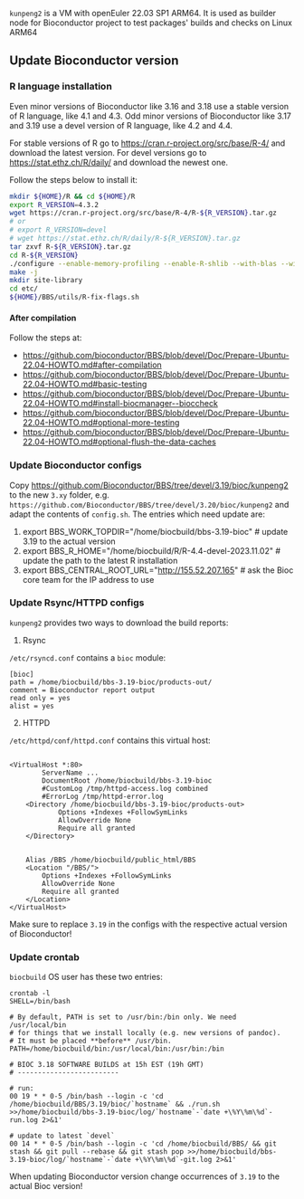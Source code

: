 `kunpeng2` is a VM with openEuler 22.03 SP1 ARM64. It is used as builder node for Bioconductor project to test packages' builds and checks on Linux ARM64

## Update Bioconductor version

### R language installation

Even minor versions of Bioconductor like 3.16 and 3.18 use a stable version of R language, like 4.1 and 4.3.
Odd minor versions of Bioconductor like 3.17 and 3.19 use a devel version of R language, like 4.2 and 4.4.

For stable versions of R go to https://cran.r-project.org/src/base/R-4/ and download the latest version.
For devel versions go to https://stat.ethz.ch/R/daily/ and download the newest one.

Follow the steps below to install it:
```bash
mkdir ${HOME}/R && cd ${HOME}/R
export R_VERSION=4.3.2
wget https://cran.r-project.org/src/base/R-4/R-${R_VERSION}.tar.gz
# or
# export R_VERSION=devel
# wget https://stat.ethz.ch/R/daily/R-${R_VERSION}.tar.gz
tar zxvf R-${R_VERSION}.tar.gz
cd R-${R_VERSION}
./configure --enable-memory-profiling --enable-R-shlib --with-blas --with-lapack  --with-tcl-config=/usr/lib64/tclConfig.sh --with-tk-config=/usr/lib64/tkConfig.sh
make -j
mkdir site-library
cd etc/
${HOME}/BBS/utils/R-fix-flags.sh

```

#### After compilation

Follow the steps at:

* https://github.com/bioconductor/BBS/blob/devel/Doc/Prepare-Ubuntu-22.04-HOWTO.md#after-compilation
* https://github.com/bioconductor/BBS/blob/devel/Doc/Prepare-Ubuntu-22.04-HOWTO.md#basic-testing
* https://github.com/bioconductor/BBS/blob/devel/Doc/Prepare-Ubuntu-22.04-HOWTO.md#install-biocmanager--bioccheck
* https://github.com/bioconductor/BBS/blob/devel/Doc/Prepare-Ubuntu-22.04-HOWTO.md#optional-more-testing
* https://github.com/bioconductor/BBS/blob/devel/Doc/Prepare-Ubuntu-22.04-HOWTO.md#optional-flush-the-data-caches

### Update Bioconductor configs

Copy https://github.com/Bioconductor/BBS/tree/devel/3.19/bioc/kunpeng2 to the new `3.xy` folder, e.g. `https://github.com/Bioconductor/BBS/tree/devel/3.20/bioc/kunpeng2` 
and adapt the contents of `config.sh`. The entries which need update are:

1) export BBS_WORK_TOPDIR="/home/biocbuild/bbs-3.19-bioc"         # update 3.19 to the actual version
2) export BBS_R_HOME="/home/biocbuild/R/R-4.4-devel-2023.11.02"   # update the path to the latest R installation
3) export BBS_CENTRAL_ROOT_URL="http://155.52.207.165"            # ask the Bioc core team for the IP address to use

### Update Rsync/HTTPD configs

`kunpeng2` provides two ways to download the build reports:

1) Rsync 

`/etc/rsyncd.conf` contains a `bioc` module:

```
[bioc]
path = /home/biocbuild/bbs-3.19-bioc/products-out/
comment = Bioconductor report output
read only = yes
alist = yes

```

2) HTTPD

`/etc/httpd/conf/httpd.conf` contains this virtual host:

```

<VirtualHost *:80>
        ServerName ...
        DocumentRoot /home/biocbuild/bbs-3.19-bioc
        #CustomLog /tmp/httpd-access.log combined
        #ErrorLog /tmp/httpd-error.log
    <Directory /home/biocbuild/bbs-3.19-bioc/products-out>
            Options +Indexes +FollowSymLinks
            AllowOverride None
            Require all granted
    </Directory>


    Alias /BBS /home/biocbuild/public_html/BBS
    <Location "/BBS/">
        Options +Indexes +FollowSymLinks
        AllowOverride None
        Require all granted
    </Location>
</VirtualHost>
```

Make sure to replace `3.19` in the configs with the respective actual version of Bioconductor!

### Update crontab

`biocbuild` OS user has these two entries:

```
crontab -l
SHELL=/bin/bash

# By default, PATH is set to /usr/bin:/bin only. We need /usr/local/bin
# for things that we install locally (e.g. new versions of pandoc).
# It must be placed **before** /usr/bin.
PATH=/home/biocbuild/bin:/usr/local/bin:/usr/bin:/bin

# BIOC 3.18 SOFTWARE BUILDS at 15h EST (19h GMT)
# -------------------------

# run:
00 19 * * 0-5 /bin/bash --login -c 'cd /home/biocbuild/BBS/3.19/bioc/`hostname` && ./run.sh >>/home/biocbuild/bbs-3.19-bioc/log/`hostname`-`date +\%Y\%m\%d`-run.log 2>&1'

# update to latest `devel`
00 14 * * 0-5 /bin/bash --login -c 'cd /home/biocbuild/BBS/ && git stash && git pull --rebase && git stash pop >>/home/biocbuild/bbs-3.19-bioc/log/`hostname`-`date +\%Y\%m\%d`-git.log 2>&1'
```

When updating Bioconductor version change occurrences of `3.19` to the actual Bioc version!

